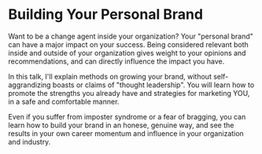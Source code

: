 # Building Your Personal Brand

Want to be a change agent inside your organization? Your "personal brand" can have a major impact on your success. Being considered relevant both inside and outside of your organization gives weight to your opinions and recommendations, and can directly influence the impact you have.

In this talk, I'll explain methods on growing your brand, without self-aggrandizing boasts or claims of "thought leadership". You will learn how to promote the strengths you already have and strategies for marketing YOU, in a safe and comfortable manner.

Even if you suffer from imposter syndrome or a fear of bragging, you can learn how to build your brand in an honese, genuine way, and see the results in your own career momentum and influence in your organization and industry.
